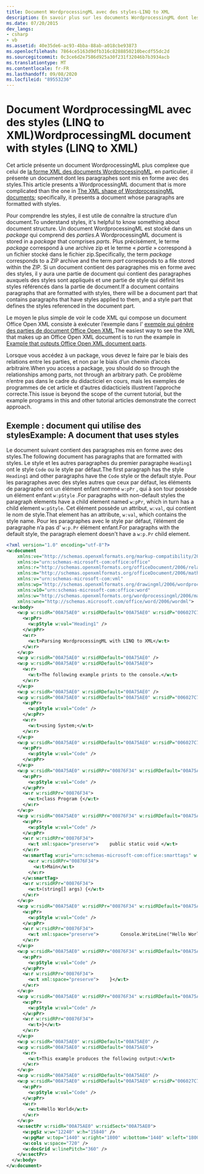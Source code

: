 ```yaml
---
title: Document WordprocessingML avec des styles-LINQ to XML
description: En savoir plus sur les documents WordprocessingML dont les paragraphes sont mis en forme avec des styles.
ms.date: 07/20/2015
dev_langs:
- csharp
- vb
ms.assetid: 40e35de6-ac93-4bba-88ab-a018cbe93873
ms.openlocfilehash: 7864ce5163d9dfb316c8288850210becdf55dc2d
ms.sourcegitcommit: 0c3ce6d2e7586d925a30f231f32046b7b3934acb
ms.translationtype: MT
ms.contentlocale: fr-FR
ms.lasthandoff: 09/08/2020
ms.locfileid: "89553236"
---
```

# <a name="wordprocessingml-document-with-styles-linq-to-xml"></a><span data-ttu-id="667c5-103">Document WordprocessingML avec des styles (LINQ to XML)</span><span class="sxs-lookup"><span data-stu-id="667c5-103">WordprocessingML document with styles (LINQ to XML)</span></span>

<span data-ttu-id="667c5-104">Cet article présente un document WordprocessingML plus complexe que celui de [la forme XML des documents WordprocessingML](xml-shape-wordprocessingml-documents.md). en particulier, il présente un document dont les paragraphes sont mis en forme avec des styles.</span><span class="sxs-lookup"><span data-stu-id="667c5-104">This article presents a WordprocessingML document that is more complicated than the one in [The XML shape of WordprocessingML documents](xml-shape-wordprocessingml-documents.md); specifically, it presents a document whose paragraphs are formatted with styles.</span></span>

<span data-ttu-id="667c5-105">Pour comprendre les styles, il est utile de connaître la structure d’un document.</span><span class="sxs-lookup"><span data-stu-id="667c5-105">To understand styles, it's helpful to know something about document structure.</span></span> <span data-ttu-id="667c5-106">Un document WordprocessingML est stocké dans un *package* qui comprend des *parties*.</span><span class="sxs-lookup"><span data-stu-id="667c5-106">A WordprocessingML document is stored in a *package* that comprises *parts*.</span></span> <span data-ttu-id="667c5-107">Plus précisément, le terme *package* correspond à une archive zip et le terme « *partie* » correspond à un fichier stocké dans le fichier zip.</span><span class="sxs-lookup"><span data-stu-id="667c5-107">Specifically, the term *package* corresponds to a ZIP archive and the term *part* corresponds to a file stored within the ZIP.</span></span> <span data-ttu-id="667c5-108">Si un document contient des paragraphes mis en forme avec des styles, il y aura une partie de document qui contient des paragraphes auxquels des styles sont appliqués et une partie de style qui définit les styles référencés dans la partie de document.</span><span class="sxs-lookup"><span data-stu-id="667c5-108">If a document contains paragraphs that are formatted with styles, there will be a document part that contains paragraphs that have styles applied to them, and a style part that defines the styles referenced in the document part.</span></span>

<span data-ttu-id="667c5-109">Le moyen le plus simple de voir le code XML qui compose un document Office Open XML consiste à exécuter l’exemple dans l' [exemple qui génère des parties de document Office Open XML](example-outputs-office-open-xml-document-parts.md).</span><span class="sxs-lookup"><span data-stu-id="667c5-109">The easiest way to see the XML that makes up an Office Open XML document is to run the example in [Example that outputs Office Open XML document parts](example-outputs-office-open-xml-document-parts.md).</span></span>

<span data-ttu-id="667c5-110">Lorsque vous accédez à un package, vous devez le faire par le biais des relations entre les parties, et non par le biais d’un chemin d’accès arbitraire.</span><span class="sxs-lookup"><span data-stu-id="667c5-110">When you access a package, you should do so through the relationships among parts, not through an arbitrary path.</span></span> <span data-ttu-id="667c5-111">Ce problème n’entre pas dans le cadre du didacticiel en cours, mais les exemples de programmes de cet article et d’autres didacticiels illustrent l’approche correcte.</span><span class="sxs-lookup"><span data-stu-id="667c5-111">This issue is beyond the scope of the current tutorial, but the example programs in this and other tutorial articles demonstrate the correct approach.</span></span>

## <a name="example-a-document-that-uses-styles"></a><span data-ttu-id="667c5-112">Exemple : document qui utilise des styles</span><span class="sxs-lookup"><span data-stu-id="667c5-112">Example: A document that uses styles</span></span>

<span data-ttu-id="667c5-113">Le document suivant contient des paragraphes mis en forme avec des styles.</span><span class="sxs-lookup"><span data-stu-id="667c5-113">The following document has paragraphs that are formatted with styles.</span></span> <span data-ttu-id="667c5-114">Le style et les autres paragraphes du premier paragraphe `Heading1` ont le style `Code` ou le style par défaut.</span><span class="sxs-lookup"><span data-stu-id="667c5-114">The first paragraph has the style `Heading1` and other paragraphs have the `Code` style or the default style.</span></span> <span data-ttu-id="667c5-115">Pour les paragraphes avec des styles autres que ceux par défaut, les éléments de paragraphe ont un élément enfant nommé `w:pPr` , qui à son tour possède un élément enfant `w:pStyle` .</span><span class="sxs-lookup"><span data-stu-id="667c5-115">For paragraphs with non-default styles the paragraph elements have a child element named `w:pPr`, which in turn has a child element `w:pStyle`.</span></span> <span data-ttu-id="667c5-116">Cet élément possède un attribut, `w:val`, qui contient le nom de style.</span><span class="sxs-lookup"><span data-stu-id="667c5-116">That element has an attribute, `w:val`, which contains the style name.</span></span> <span data-ttu-id="667c5-117">Pour les paragraphes avec le style par défaut, l’élément de paragraphe n’a pas d' `w:p.Pr` élément enfant.</span><span class="sxs-lookup"><span data-stu-id="667c5-117">For paragraphs with the default style, the paragraph element doesn't have a `w:p.Pr` child element.</span></span>

```xml
<?xml version="1.0" encoding="utf-8"?>
<w:document
    xmlns:ve="http://schemas.openxmlformats.org/markup-compatibility/2006"
    xmlns:o="urn:schemas-microsoft-com:office:office"
    xmlns:r="http://schemas.openxmlformats.org/officeDocument/2006/relationships"
    xmlns:m="http://schemas.openxmlformats.org/officeDocument/2006/math"
    xmlns:v="urn:schemas-microsoft-com:vml"
    xmlns:wp="http://schemas.openxmlformats.org/drawingml/2006/wordprocessingDrawing"
    xmlns:w10="urn:schemas-microsoft-com:office:word"
    xmlns:w="http://schemas.openxmlformats.org/wordprocessingml/2006/main"
    xmlns:wne="http://schemas.microsoft.com/office/word/2006/wordml">
  <w:body>
    <w:p w:rsidR="00A75AE0" w:rsidRDefault="00A75AE0" w:rsidP="006027C7">
      <w:pPr>
        <w:pStyle w:val="Heading1" />
      </w:pPr>
      <w:r>
        <w:t>Parsing WordprocessingML with LINQ to XML</w:t>
      </w:r>
    </w:p>
    <w:p w:rsidR="00A75AE0" w:rsidRDefault="00A75AE0" />
    <w:p w:rsidR="00A75AE0" w:rsidRDefault="00A75AE0">
      <w:r>
        <w:t>The following example prints to the console.</w:t>
      </w:r>
    </w:p>
    <w:p w:rsidR="00A75AE0" w:rsidRDefault="00A75AE0" />
    <w:p w:rsidR="00A75AE0" w:rsidRDefault="00A75AE0" w:rsidP="006027C7">
      <w:pPr>
        <w:pStyle w:val="Code" />
      </w:pPr>
      <w:r>
        <w:t>using System;</w:t>
      </w:r>
    </w:p>
    <w:p w:rsidR="00A75AE0" w:rsidRDefault="00A75AE0" w:rsidP="006027C7">
      <w:pPr>
        <w:pStyle w:val="Code" />
      </w:pPr>
    </w:p>
    <w:p w:rsidR="00A75AE0" w:rsidRPr="00876F34" w:rsidRDefault="00A75AE0" w:rsidP="006027C7">
      <w:pPr>
        <w:pStyle w:val="Code" />
      </w:pPr>
      <w:r w:rsidRPr="00876F34">
        <w:t>class Program {</w:t>
      </w:r>
    </w:p>
    <w:p w:rsidR="00A75AE0" w:rsidRPr="00876F34" w:rsidRDefault="00A75AE0" w:rsidP="006027C7">
      <w:pPr>
        <w:pStyle w:val="Code" />
      </w:pPr>
      <w:r w:rsidRPr="00876F34">
        <w:t xml:space="preserve">    public static void </w:t>
      </w:r>
      <w:smartTag w:uri="urn:schemas-microsoft-com:office:smarttags" w:element="place">
        <w:r w:rsidRPr="00876F34">
          <w:t>Main</w:t>
        </w:r>
      </w:smartTag>
      <w:r w:rsidRPr="00876F34">
        <w:t>(string[] args) {</w:t>
      </w:r>
    </w:p>
    <w:p w:rsidR="00A75AE0" w:rsidRPr="00876F34" w:rsidRDefault="00A75AE0" w:rsidP="006027C7">
      <w:pPr>
        <w:pStyle w:val="Code" />
      </w:pPr>
      <w:r w:rsidRPr="00876F34">
        <w:t xml:space="preserve">        Console.WriteLine("Hello World");</w:t>
      </w:r>
    </w:p>
    <w:p w:rsidR="00A75AE0" w:rsidRPr="00876F34" w:rsidRDefault="00A75AE0" w:rsidP="006027C7">
      <w:pPr>
        <w:pStyle w:val="Code" />
      </w:pPr>
      <w:r w:rsidRPr="00876F34">
        <w:t xml:space="preserve">    }</w:t>
      </w:r>
    </w:p>
    <w:p w:rsidR="00A75AE0" w:rsidRPr="00876F34" w:rsidRDefault="00A75AE0" w:rsidP="006027C7">
      <w:pPr>
        <w:pStyle w:val="Code" />
      </w:pPr>
      <w:r w:rsidRPr="00876F34">
        <w:t>}</w:t>
      </w:r>
    </w:p>
    <w:p w:rsidR="00A75AE0" w:rsidRDefault="00A75AE0" />
    <w:p w:rsidR="00A75AE0" w:rsidRDefault="00A75AE0">
      <w:r>
        <w:t>This example produces the following output:</w:t>
      </w:r>
    </w:p>
    <w:p w:rsidR="00A75AE0" w:rsidRDefault="00A75AE0" />
    <w:p w:rsidR="00A75AE0" w:rsidRDefault="00A75AE0" w:rsidP="006027C7">
      <w:pPr>
        <w:pStyle w:val="Code" />
      </w:pPr>
      <w:r>
        <w:t>Hello World</w:t>
      </w:r>
    </w:p>
    <w:sectPr w:rsidR="00A75AE0" w:rsidSect="00A75AE0">
      <w:pgSz w:w="12240" w:h="15840" />
      <w:pgMar w:top="1440" w:right="1800" w:bottom="1440" w:left="1800" w:header="720" w:footer="720" w:gutter="0" />
      <w:cols w:space="720" />
      <w:docGrid w:linePitch="360" />
    </w:sectPr>
  </w:body>
</w:document>
```
